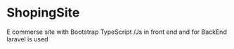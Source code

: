 # ShopingSite
E commerse site with Bootstrap TypeScript /Js in front end and for BackEnd laravel is used
